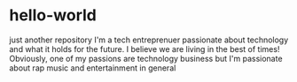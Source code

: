 # hello-world
just another repository
I'm a tech entreprenuer passionate about technology and what it holds for the future. I believe we are living in the best of times!
Obviously, one of my passions are technology business but I'm passionate about rap music and entertainment in general
